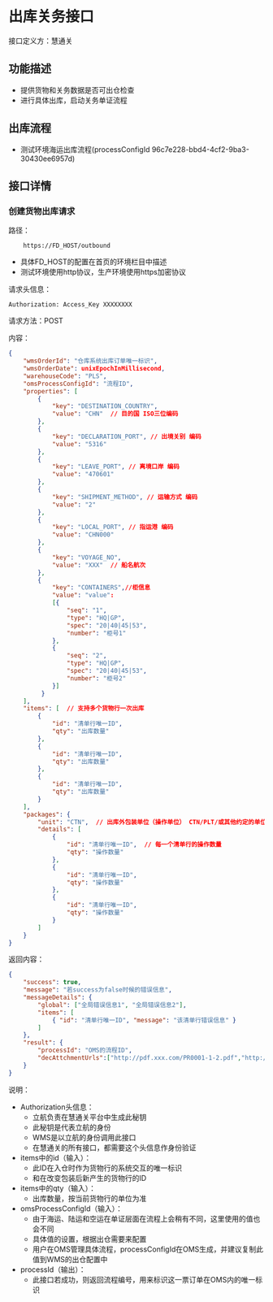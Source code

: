 # 出库关务接口

接口定义方：慧通关

## 功能描述

* 提供货物和关务数据是否可出仓检查
* 进行具体出库，启动关务单证流程

## 出库流程  
* 测试环境海运出库流程(processConfigId 96c7e228-bbd4-4cf2-9ba3-30430ee6957d)

## 接口详情

### 创建货物出库请求

路径：

```
    https://FD_HOST/outbound
```

* 具体FD_HOST的配置在首页的环境栏目中描述
* 测试环境使用http协议，生产环境使用https加密协议

请求头信息：

```
Authorization: Access_Key XXXXXXXX
```

请求方法：POST

内容：

```json
{
    "wmsOrderId": "仓库系统出库订单唯一标识",
    "wmsOrderDate": unixEpochInMillisecond,
    "warehouseCode": "PLS",
    "omsProcessConfigId": "流程ID",
    "properties": [
        {
            "key": "DESTINATION_COUNTRY",
            "value": "CHN"  // 目的国 ISO三位编码
        },
        {
            "key": "DECLARATION_PORT", // 出境关别 编码
            "value": "5316"
        },
        {
            "key": "LEAVE_PORT", // 离境口岸 编码
            "value": "470601"
        },
        {
            "key": "SHIPMENT_METHOD", // 运输方式 编码
            "value": "2"
        },
        {
            "key": "LOCAL_PORT", // 指运港 编码
            "value": "CHN000"
        },
        {
            "key": "VOYAGE_NO",
            "value": "XXX"  // 船名航次
        },
        {
            "key": "CONTAINERS",//柜信息
            "value": "value": 
            [{
                "seq": "1",
                "type": "HQ|GP",
                "spec": "20|40|45|53",
                "number": "柜号1"
            },
            {
                "seq": "2",
                "type": "HQ|GP",
                "spec": "20|40|45|53",
                "number": "柜号2"
            }]
         }
    ],
    "items": [  // 支持多个货物行一次出库
        {
            "id": "清单行唯一ID",
            "qty": "出库数量"
        },
        {
            "id": "清单行唯一ID",
            "qty": "出库数量"
        },
        {
            "id": "清单行唯一ID",
            "qty": "出库数量"
        }
    ],
    "packages": {
        "unit": "CTN",  // 出库外包装单位（操作单位） CTN/PLT/或其他约定的单位
        "details": [
            {
                "id": "清单行唯一ID",  // 每一个清单行的操作数量
                "qty": "操作数量"
            },
            {
                "id": "清单行唯一ID",
                "qty": "操作数量"
            },
            {
                "id": "清单行唯一ID",
                "qty": "操作数量"
            }
        ]
    }
}
```

返回内容：

```json
{
    "success": true,
    "message": "若success为false时候的错误信息",
    "messageDetails": {
        "global": ["全局错误信息1", "全局错误信息2"],
        "items": [ 
            { "id": "清单行唯一ID", "message": "该清单行错误信息" }
        ]
    },
    "result": {
        "processId": "OMS的流程ID",
        "decAttchmentUrls":["http://pdf.xxx.com/PR0001-1-2.pdf","http://pdf.xxx.com/PR0001-2-2.pdf"]
    }
}
```

说明：

* Authorization头信息：
    * 立航负责在慧通关平台中生成此秘钥
    * 此秘钥是代表立航的身份
    * WMS是以立航的身份调用此接口
    * 在慧通关的所有接口，都需要这个头信息作身份验证
* items中的id（输入）：
    * 此ID在入仓时作为货物行的系统交互的唯一标识
    * 和在改变包装后新产生的货物行的ID
* items中的qty（输入）：
    * 出库数量，按当前货物行的单位为准
* omsProcessConfigId（输入）：
    * 由于海运、陆运和空运在单证层面在流程上会稍有不同，这里使用的值也会不同
    * 具体值的设置，根据出仓需要来配置
    * 用户在OMS管理具体流程，processConfigId在OMS生成，并建议复制此值到WMS的出仓配置中
* processId（输出）：
    * 此接口若成功，则返回流程编号，用来标识这一票订单在OMS内的唯一标识
    
  
